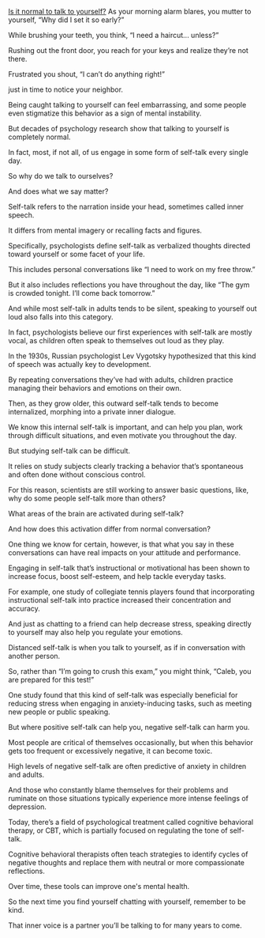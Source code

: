[Is it normal to talk to yourself?](https://www.youtube.com/watch?v=iNyUmbmQQZg)
As your morning alarm blares, you mutter to yourself, “Why did I set it so early?”

While brushing your teeth, you think, “I need a haircut... unless?”

Rushing out the front door, you reach for your keys and realize they’re not there.

Frustrated you shout, “I can’t do anything right!”

just in time to notice your neighbor.

Being caught talking to yourself can feel embarrassing, and some people even stigmatize this
behavior as a sign of mental instability.

But decades of psychology research show that talking to yourself is completely normal.

In fact, most, if not all, of us engage in some form of self-talk every single day.

So why do we talk to ourselves?

And does what we say matter?

Self-talk refers to the narration inside your head, sometimes called inner speech.

It differs from mental imagery or recalling facts and figures.

Specifically, psychologists define self-talk as verbalized thoughts directed toward 
yourself or some facet of your life.

This includes personal conversations like “I need to work on my free throw.”

But it also includes reflections you have throughout the day, like “The gym is crowded tonight.
I’ll come back tomorrow.”

And while most self-talk in adults tends to be silent, speaking to yourself out loud also falls into this category.

In fact, psychologists believe our first experiences with self-talk are mostly vocal, as children often speak to themselves out loud as they play.

In the 1930s, Russian psychologist Lev Vygotsky hypothesized that this kind of speech was actually key to development.

By repeating conversations they’ve had with adults, children practice managing their behaviors and emotions on their own.

Then, as they grow older, this outward self-talk tends to become internalized, morphing into a private inner dialogue.

We know this internal self-talk is important, and can help you plan, work through difficult situations, and even motivate you throughout the day.

But studying self-talk can be difficult.

It relies on study subjects clearly tracking a behavior that’s spontaneous and often done without conscious control.

For this reason, scientists are still working to answer basic questions, like, why do some people
self-talk more than others?

What areas of the brain are activated during self-talk?

And how does this activation differ from normal conversation?

One thing we know for certain, however, is that what you say in these conversations can have real impacts on your attitude and performance.

Engaging in self-talk that’s instructional or motivational has been shown to increase focus, boost self-esteem, and help tackle everyday tasks.

For example, one study of collegiate tennis players found that incorporating instructional self-talk into practice increased their concentration and accuracy.

And just as chatting to a friend can help decrease stress, speaking directly to yourself may also
help you regulate your emotions.

Distanced self-talk is when you talk to yourself, as if in conversation with another person.

So, rather than “I’m going to crush this exam,” you might think, “Caleb, you are prepared for this test!”

One study found that this kind of self-talk was especially beneficial for reducing stress 
when engaging in anxiety-inducing tasks, such as meeting new people or public speaking.

But where positive self-talk can help you, negative self-talk can harm you.

Most people are critical of themselves occasionally, but when this behavior gets too frequent
or excessively negative, it can become toxic.

High levels of negative self-talk are often predictive of anxiety in children and adults.

And those who constantly blame themselves for their problems and ruminate on those situations
typically experience more intense feelings of depression.

Today, there’s a field of psychological treatment called cognitive behavioral therapy, or CBT, which is partially focused on regulating the tone of self-talk.

Cognitive behavioral therapists often teach strategies to identify cycles of negative thoughts and replace them with neutral or more compassionate reflections.

Over time, these tools can improve one's mental health.

So the next time you find yourself chatting with yourself, remember to be kind.

That inner voice is a partner you’ll be talking to for many years to come.

